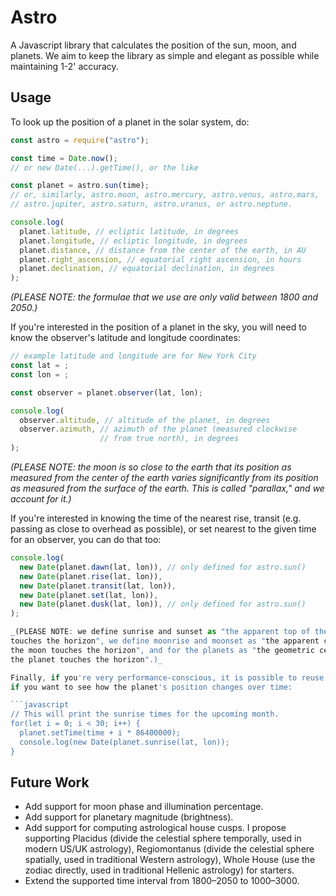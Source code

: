 # Astro
A Javascript library that calculates the position of the sun, moon, and
planets. We aim to keep the library as simple and elegant as possible while
maintaining 1-2' accuracy.

## Usage
To look up the position of a planet in the solar system, do:

```javascript
const astro = require("astro");

const time = Date.now();
// or new Date(...).getTime(), or the like

const planet = astro.sun(time);
// or, similarly, astro.moon, astro.mercury, astro.venus, astro.mars,
// astro.jupiter, astro.saturn, astro.uranus, or astro.neptune.

console.log(
  planet.latitude, // ecliptic latitude, in degrees
  planet.longitude, // ecliptic longitude, in degrees
  planet.distance, // distance from the center of the earth, in AU
  planet.right_ascension, // equatorial right ascension, in hours
  planet.declination, // equatorial declination, in degrees
);
```

_(PLEASE NOTE: the formulae that we use are only valid between 1800 and 2050.)_

If you're interested in the position of a planet in the sky, you will need to
know the observer's latitude and longitude coordinates:

```javascript
// example latitude and longitude are for New York City
const lat = ;
const lon = ;

const observer = planet.observer(lat, lon);

console.log(
  observer.altitude, // altitude of the planet, in degrees
  observer.azimuth, // azimuth of the planet (measured clockwise
                    // from true north), in degrees
);
```

_(PLEASE NOTE: the moon is so close to the earth that its position as
measured from the center of the earth varies significantly from its position as
measured from the surface of the earth. This is called "parallax," and we
account for it.)_

If you're interested in knowing the time of the nearest rise, transit (e.g.
passing as close to overhead as possible), or set nearest to the given time for
an observer, you can do that too:

```javascript
console.log(
  new Date(planet.dawn(lat, lon)), // only defined for astro.sun()
  new Date(planet.rise(lat, lon)),
  new Date(planet.transit(lat, lon)),
  new Date(planet.set(lat, lon)),
  new Date(planet.dusk(lat, lon)), // only defined for astro.sun()
);

_(PLEASE NOTE: we define sunrise and sunset as "the apparent top of the sun
touches the horizon", we define moonrise and moonset as "the apparent center of
the moon touches the horizon", and for the planets as "the geometric center of
the planet touches the horizon".)_

Finally, if you're very performance-conscious, it is possible to reuse objects
if you want to see how the planet's position changes over time:

```javascript
// This will print the sunrise times for the upcoming month.
for(let i = 0; i < 30; i++) {
  planet.setTime(time + i * 86400000);
  console.log(new Date(planet.sunrise(lat, lon));
}
```

## Future Work
*   Add support for  moon phase and illumination percentage.
*   Add support for planetary magnitude (brightness).
*   Add support for computing astrological house cusps. I propose supporting
    Placidus (divide the celestial sphere temporally, used in modern US/UK
    astrology), Regiomontanus (divide the celestial sphere spatially, used in
    traditional Western astrology), Whole House (use the zodiac directly, used
    in traditional Hellenic astrology) for starters.
*   Extend the supported time interval from 1800–2050 to 1000–3000.

